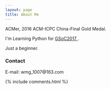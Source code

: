 ```yaml
---
layout: page
title: About Me
---
```


ACMer, 2016 ACM-ICPC China-Final Gold Medal.
<p>
I'm Learning Python for
<a target="_blank" href="https://developers.google.com/open-source/gsoc/"> GSoC2017 </a>
.
<p>
Just a beginner.
<p>

<h3> Contact </h3>
<p>
E-mail: wmg_1007@163.com
<p>
{% include comments.html %}

